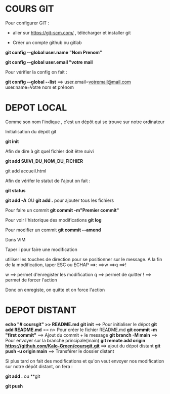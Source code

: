 # COURS GIT

Pour configurer GIT : 

* aller sur https://git-scm.com/ , télécharger et installer git

* Créer un compte github ou gitlab

**git config --global user.name "Nom Prenom"**

**git config --global user.email "votre mail**

Pour vérifier la config on fait :

**git config --global --list** ==> user.email=votremail@mail.com user.name=Votre nom et prénom


# DEPOT LOCAL
Comme son nom l'indique , c'est un dépôt qui se trouve sur notre ordinateur

Initialisation du dépôt git

**git init**

Afin de dire à git quel fichier doit être suivi

**git add SUIVI_DU_NOM_DU_FICHIER**

git add accueil.html


Afin de vérifer le statut de l'ajout on fait :

**git status**

**git add -A** OU **git add .** pour ajouter tous les fichiers

Pour faire un commit
**git commit -m"Premier commit"**

Pour voir l'historique des modifications
**git log**

Pour modifier un commit 
**git commit --amend**

Dans VIM 

Taper i pour faire une modification

utiliser les touches de direction pour se positionner sur le message. A la fin de la modification, taper ESC ou ECHAP ==>: ==>w ==>q ==>!

w ==> permet d'enregister les modification
q ==> permet de quitter 
! ==> permet de forcer l'action

Donc on enregiste, on quitte et on force l'action

# DEPOT DISTANT

**echo "# coursgit" >> README.md**
**git init** ==> Pour initialiser le dépot
**git add README.md** == n> Pour créer le fichier README.md
**git commit -m "first commit"** ==> Ajout du commit + le message
**git branch -M main** ==> Pour envoyer sur la branche principale(main)
**git remote add origin https://github.com/Kalo-Green/coursgit.git** ==> ajout du dépot distant
**git push -u origin main** ==> Transférer le dossier distant

Si plus tard on fait des modifications et qu'on veut envoyer nos modification sur notre dépôt distant, on fera :

**git add .** ou **git 

**git push**